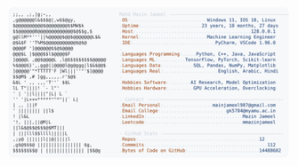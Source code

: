 <picture>
  <source srcset="https://raw.githubusercontent.com/mmazinjameel/mmazinjameel/main/dark_mode.svg?v=1759421531" media="(prefers-color-scheme: dark)">
  <img src="https://raw.githubusercontent.com/mmazinjameel/mmazinjameel/main/light_mode.svg?v=1759421531">
</picture>
